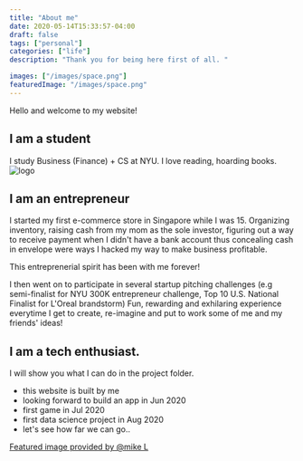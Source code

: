 ```yaml
---
title: "About me"
date: 2020-05-14T15:33:57-04:00
draft: false
tags: ["personal"]
categories: ["life"]
description: "Thank you for being here first of all. "

images: ["/images/space.png"]
featuredImage: "/images/space.png"
---
```


Hello and welcome to my website! 


## I am a student

I study Business (Finance) + CS at NYU.
I love reading, hoarding books.
![logo](ava.png)

## I am an entrepreneur

I started my first e-commerce store in Singapore while I was 15. Organizing inventory, raising cash from my mom as the sole investor, figuring out a way to receive payment when I didn't have a bank account thus concealing cash in envelope were ways I hacked my way to make business profitable. 

This entreprenerial spirit has been with me forever!

I then went on to participate in several startup pitching challenges (e.g semi-finalist for NYU 300K entrepreneur challenge, Top 10 U.S. National Finalist for L'Oreal brandstorm)
Fun, rewarding and exhilaring experience everytime I get to create, re-imagine and put to work some of me and my friends' ideas!

## I am a tech enthusiast.

I will show you what I can do in the project folder.

* this website is built by me
* looking forward to build an app in Jun 2020
* first game in Jul 2020
* first data science project in Aug 2020
* let's see how far we can go..


[Featured image provided by @mike L](https://dribbble.com/shots7213674-100-Days-of-Vector-Day-3-Space)


